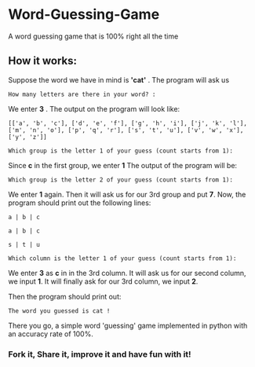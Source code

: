 # Word-Guessing-Game
A word guessing game that is 100% right all the time

## How it works:

Suppose the word we have in mind is __'cat'__ .
The program will ask us 

`How many letters are there in your word? : `

We enter __3__ . The output on the program will look like:

`[['a', 'b', 'c'], ['d', 'e', 'f'], ['g', 'h', 'i'], ['j', 'k', 'l'], ['m', 'n', 'o'], ['p', 'q', 'r'], ['s', 't', 'u'], ['v', 'w', 'x'], ['y', 'z']]`

`Which group is the letter 1 of your guess (count starts from 1): `

Since __c__ in the first group, we enter __1__
The output of the program will be:

`Which group is the letter 2 of your guess (count starts from 1): `

We enter __1__ again. Then it will ask us for our 3rd group and put __7__.
Now, the program should print out the following lines:

`a | b | c`

`a | b | c`

`s | t | u`

`Which column is the letter 1 of your guess (count starts from 1): `

We enter __3__ as __c__ in in the 3rd column. It will ask us for our second column, we input __1__.
It will finally ask for our 3rd column, we input __2__.

Then the program should print out:

`The word you guessed is cat !`

There you go, a simple word 'guessing' game implemented in python with an accuracy rate of 100%.

### Fork it, Share it, improve it and have fun with it!

